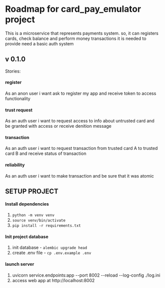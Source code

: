 # Roadmap for card_pay_emulator project

This is a microservice that represents payments system. so, 
it can registers cards, check balance and perform money transactions
it is needed to provide need a basic auth system

## v 0.1.0
Stories:

#### register
As an anon user
i want ask to register my app
and receive token to access functionality

#### trust request
As an auth user
i want to request access to info about untrusted card
and be granted with access or receive denition message

#### transaction
As an auth user
i want to request transaction from trusted card A to trusted card B
and receive status of transaction

#### reliability
As an auth user
i want to make transaction
and be sure that it was atomic


## SETUP PROJECT
#### Install dependencies
1) `python -m venv venv`
2) `source venv/bin/activate`
3) `pip install -r requirements.txt`

#### Init project database
1) init database - `alembic upgrade head`
2) create .env file - `cp .env.example .env`

#### launch server
1) uvicorn service.endpoints:app --port 8002 --reload --log-config ./log.ini
2) access web app at http://localhost:8002

